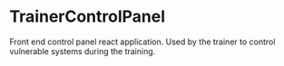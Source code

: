 # TrainerControlPanel
Front end control panel react application. Used by the trainer to control vulnerable systems during the training.
